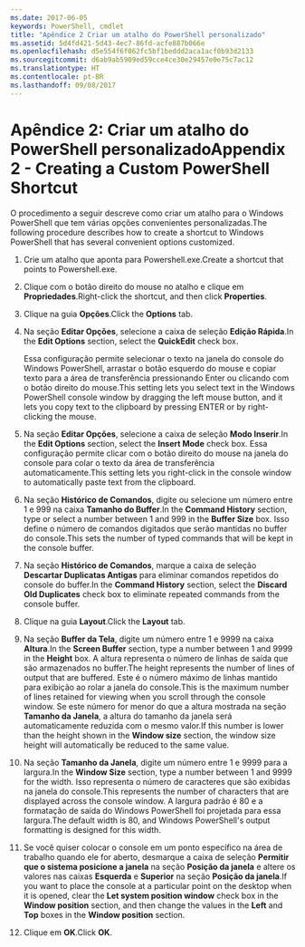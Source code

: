 ```yaml
---
ms.date: 2017-06-05
keywords: PowerShell, cmdlet
title: "Apêndice 2 Criar um atalho do PowerShell personalizado"
ms.assetid: 5d4fd421-5d43-4ec7-86fd-acfe887b066e
ms.openlocfilehash: d5e554f6f062fc5bf1beddd2aca1acf0b93d2133
ms.sourcegitcommit: d6ab9ab5909ed59cce4ce30e29457e0e75c7ac12
ms.translationtype: HT
ms.contentlocale: pt-BR
ms.lasthandoff: 09/08/2017
---
```

# <a name="appendix-2---creating-a-custom-powershell-shortcut"></a><span data-ttu-id="3fe02-103">Apêndice 2: Criar um atalho do PowerShell personalizado</span><span class="sxs-lookup"><span data-stu-id="3fe02-103">Appendix 2 - Creating a Custom PowerShell Shortcut</span></span>
<span data-ttu-id="3fe02-104">O procedimento a seguir descreve como criar um atalho para o Windows PowerShell que tem várias opções convenientes personalizadas.</span><span class="sxs-lookup"><span data-stu-id="3fe02-104">The following procedure describes how to create a shortcut to Windows PowerShell that has several convenient options customized.</span></span>

1. <span data-ttu-id="3fe02-105">Crie um atalho que aponta para Powershell.exe.</span><span class="sxs-lookup"><span data-stu-id="3fe02-105">Create a shortcut that points to Powershell.exe.</span></span>

2. <span data-ttu-id="3fe02-106">Clique com o botão direito do mouse no atalho e clique em **Propriedades**.</span><span class="sxs-lookup"><span data-stu-id="3fe02-106">Right-click the shortcut, and then click **Properties**.</span></span>

3. <span data-ttu-id="3fe02-107">Clique na guia **Opções**.</span><span class="sxs-lookup"><span data-stu-id="3fe02-107">Click the **Options** tab.</span></span>

4. <span data-ttu-id="3fe02-108">Na seção **Editar Opções**, selecione a caixa de seleção **Edição Rápida**.</span><span class="sxs-lookup"><span data-stu-id="3fe02-108">In the **Edit Options** section, select the **QuickEdit** check box.</span></span>

    <span data-ttu-id="3fe02-109">Essa configuração permite selecionar o texto na janela do console do Windows PowerShell, arrastar o botão esquerdo do mouse e copiar texto para a área de transferência pressionando Enter ou clicando com o botão direito do mouse.</span><span class="sxs-lookup"><span data-stu-id="3fe02-109">This setting lets you select text in the Windows PowerShell console window by dragging the left mouse button, and it lets you copy text to the clipboard by pressing ENTER or by right-clicking the mouse.</span></span>

5. <span data-ttu-id="3fe02-110">Na seção **Editar Opções**, selecione a caixa de seleção **Modo Inserir**.</span><span class="sxs-lookup"><span data-stu-id="3fe02-110">In the **Edit Options** section, select the **Insert Mode** check box.</span></span> <span data-ttu-id="3fe02-111">Essa configuração permite clicar com o botão direito do mouse na janela do console para colar o texto da área de transferência automaticamente.</span><span class="sxs-lookup"><span data-stu-id="3fe02-111">This setting lets you right-click in the console window to automatically paste text from the clipboard.</span></span>

6. <span data-ttu-id="3fe02-112">Na seção **Histórico de Comandos**, digite ou selecione um número entre 1 e 999 na caixa **Tamanho do Buffer**.</span><span class="sxs-lookup"><span data-stu-id="3fe02-112">In the **Command History** section, type or select a number between 1 and 999 in the **Buffer Size** box.</span></span> <span data-ttu-id="3fe02-113">Isso define o número de comandos digitados que serão mantidas no buffer do console.</span><span class="sxs-lookup"><span data-stu-id="3fe02-113">This sets the number of typed commands that will be kept in the console buffer.</span></span>

7. <span data-ttu-id="3fe02-114">Na seção **Histórico de Comandos**, marque a caixa de seleção **Descartar Duplicatas Antigas** para eliminar comandos repetidos do console do buffer.</span><span class="sxs-lookup"><span data-stu-id="3fe02-114">In the **Command History** section, select the **Discard Old Duplicates** check box to eliminate repeated commands from the console buffer.</span></span>

8. <span data-ttu-id="3fe02-115">Clique na guia **Layout**.</span><span class="sxs-lookup"><span data-stu-id="3fe02-115">Click the **Layout** tab.</span></span>

9. <span data-ttu-id="3fe02-116">Na seção **Buffer da Tela**, digite um número entre 1 e 9999 na caixa **Altura**.</span><span class="sxs-lookup"><span data-stu-id="3fe02-116">In the **Screen Buffer** section, type a number between 1 and 9999 in the **Height** box.</span></span> <span data-ttu-id="3fe02-117">A altura representa o número de linhas de saída que são armazenados no buffer.</span><span class="sxs-lookup"><span data-stu-id="3fe02-117">The height represents the number of lines of output that are buffered.</span></span> <span data-ttu-id="3fe02-118">Este é o número máximo de linhas mantido para exibição ao rolar a janela do console.</span><span class="sxs-lookup"><span data-stu-id="3fe02-118">This is the maximum number of lines retained for viewing when you scroll through the console window.</span></span> <span data-ttu-id="3fe02-119">Se este número for menor do que a altura mostrada na seção **Tamanho da Janela**, a altura do tamanho da janela será automaticamente reduzida com o mesmo valor.</span><span class="sxs-lookup"><span data-stu-id="3fe02-119">If this number is lower than the height shown in the **Window size** section, the window size height will automatically be reduced to the same value.</span></span>

10. <span data-ttu-id="3fe02-120">Na seção **Tamanho da Janela**, digite um número entre 1 e 9999 para a largura.</span><span class="sxs-lookup"><span data-stu-id="3fe02-120">In the **Window Size** section, type a number between 1 and 9999 for the width.</span></span> <span data-ttu-id="3fe02-121">Isso representa o número de caracteres que são exibidas na janela do console.</span><span class="sxs-lookup"><span data-stu-id="3fe02-121">This represents the number of characters that are displayed across the console window.</span></span> <span data-ttu-id="3fe02-122">A largura padrão é 80 e a formatação de saída do Windows PowerShell foi projetada para essa largura.</span><span class="sxs-lookup"><span data-stu-id="3fe02-122">The default width is 80, and Windows PowerShell's output formatting is designed for this width.</span></span>

11. <span data-ttu-id="3fe02-123">Se você quiser colocar o console em um ponto específico na área de trabalho quando ele for aberto, desmarque a caixa de seleção **Permitir que o sistema posicione a janela** na seção **Posição da janela** e altere os valores nas caixas **Esquerda** e **Superior** na seção **Posição da janela**.</span><span class="sxs-lookup"><span data-stu-id="3fe02-123">If you want to place the console at a particular point on the desktop when it is opened, clear the **Let system position window** check box in the **Window position** section, and then change the values in the **Left** and **Top** boxes in the **Window position** section.</span></span>

12. <span data-ttu-id="3fe02-124">Clique em **OK**.</span><span class="sxs-lookup"><span data-stu-id="3fe02-124">Click **OK**.</span></span>

